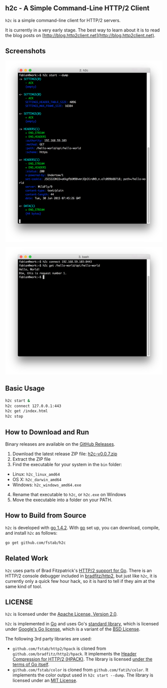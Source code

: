 h2c - A Simple Command-Line HTTP/2 Client
-----------------------------------------

`h2c` is a simple command-line client for HTTP/2 servers.

It is currently in a very early stage. The best way to learn about it is to read the blog posts on [http://blog.http2client.net](http://blog.http2client.net).

Screenshots
-----------

![h2c dump](doc/h2c-dump.png)

![h2c commandline](doc/h2c-cmdline.png)

Basic Usage
-----------

```bash
h2c start &
h2c connect 127.0.0.1:443
h2c get /index.html
h2c stop
```

How to Download and Run
-----------------------

Binary releases are available on the [GitHub Releases](https://github.com/fstab/h2c/releases).

1. Download the latest release ZIP file: [h2c-v0.0.7.zip](https://github.com/fstab/h2c/releases/download/v0.0.7/h2c-v0.0.7.zip)
2. Extract the ZIP file
3. Find the executable for your system in the `bin` folder:
  * Linux: `h2c_linux_amd64`
  * OS X: `h2c_darwin_amd64`
  * Windows: `h2c_windows_amd64.exe`
4. Rename that executable to `h2c`, or `h2c.exe` on Windows
5. Move the executable into a folder on your PATH.

How to Build from Source
------------------------

`h2c` is developed with [go 1.4.2](https://golang.org/dl/). With [go](https://golang.org) set up, you can download, compile, and install `h2c` as follows:

```bash
go get github.com/fstab/h2c
```

Related Work
------------

`h2c` uses parts of Brad Fitzpatrick's [HTTP/2 support for Go](https://github.com/bradfitz/http2). There is an HTTP/2 console debugger included in [bradfitz/http2](https://github.com/bradfitz/http2), but just like `h2c`, it is currently only a quick few hour hack, so it is hard to tell if they aim at the same kind of tool.

LICENSE
-------

`h2c` is licensed under the [Apache License, Version 2.0](LICENSE).

`h2c` is implemented in [Go](https://golang.org) and uses Go's [standard library](https://golang.org/pkg/#stdlib), which is licensed under [Google's Go license](https://code.google.com/p/go/source/browse/LICENSE), which is a variant of the [BSD License](https://en.wikipedia.org/wiki/BSD_licenses).

The following 3rd party libraries are used:

  * `github.com/fstab/http2/hpack` is cloned from `github.com/bradfitz/http2/hpack`. It implements the [Header Compression for HTTP/2 (HPACK)](https://httpwg.github.io/specs/rfc7541.html). The library is licensed  [under the terms of Go itself](https://github.com/fstab/http2/blob/master/LICENSE).
  * `github.com/fstab/color` is cloned from `github.com/fatih/color`. It implements the color output used in `h2c start --dump`. The library is licensed under an [MIT License](https://github.com/fstab/color/blob/master/LICENSE.md).
